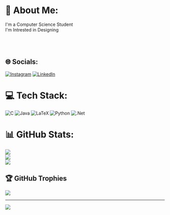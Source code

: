 # 💫 About Me:
I'm a Computer Science Student<br>I'm Intrested in Designing<br><br><br><br>


## 🌐 Socials:
[![Instagram](https://img.shields.io/badge/Instagram-%23E4405F.svg?logo=Instagram&logoColor=white)](https://instagram.com/hemanth___leo) [![LinkedIn](https://img.shields.io/badge/LinkedIn-%230077B5.svg?logo=linkedin&logoColor=white)](https://www.linkedin.com/in/m-s-hemanth-429b15259) 

# 💻 Tech Stack:
![C](https://img.shields.io/badge/c-%2300599C.svg?style=for-the-badge&logo=c&logoColor=white) ![Java](https://img.shields.io/badge/java-%23ED8B00.svg?style=for-the-badge&logo=openjdk&logoColor=white) ![LaTeX](https://img.shields.io/badge/latex-%23008080.svg?style=for-the-badge&logo=latex&logoColor=white) ![Python](https://img.shields.io/badge/python-3670A0?style=for-the-badge&logo=python&logoColor=ffdd54) ![.Net](https://img.shields.io/badge/.NET-5C2D91?style=for-the-badge&logo=.net&logoColor=white)
# 📊 GitHub Stats:
![](https://github-readme-stats.vercel.app/api?username=mshemanth10&theme=tokyonight&hide_border=false&include_all_commits=false&count_private=false)<br/>
![](https://github-readme-streak-stats.herokuapp.com/?user=mshemanth10&theme=tokyonight&hide_border=false)<br/>
![](https://github-readme-stats.vercel.app/api/top-langs/?username=mshemanth10&theme=tokyonight&hide_border=false&include_all_commits=false&count_private=false&layout=compact)

## 🏆 GitHub Trophies
![](https://github-profile-trophy.vercel.app/?username=mshemanth10&theme=radical&no-frame=false&no-bg=true&margin-w=4)

---
[![](https://visitcount.itsvg.in/api?id=mshemanth10&icon=0&color=1)](https://visitcount.itsvg.in)

<!-- Proudly created with GPRM ( https://gprm.itsvg.in ) -->

